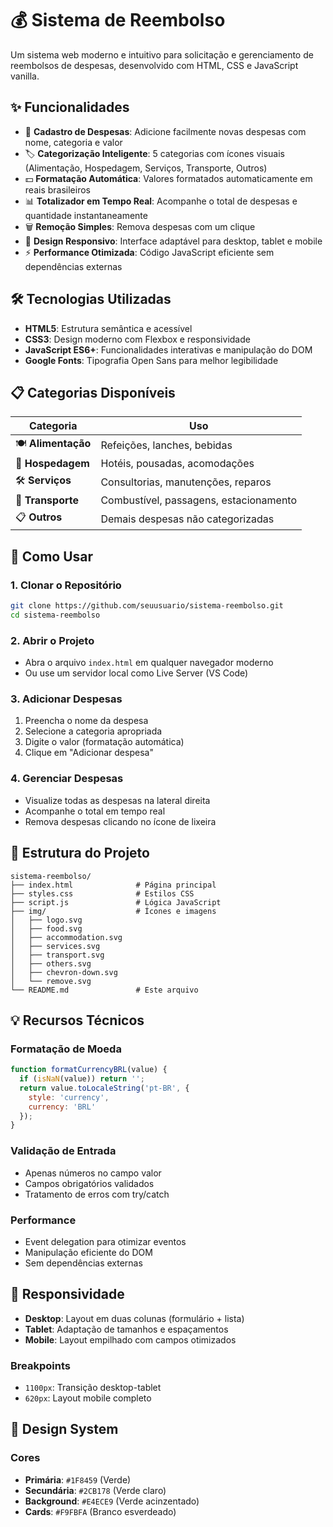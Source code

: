 # 💰 Sistema de Reembolso

Um sistema web moderno e intuitivo para solicitação e gerenciamento de reembolsos de despesas, desenvolvido com HTML, CSS e JavaScript vanilla.

## ✨ Funcionalidades

- 📝 **Cadastro de Despesas**: Adicione facilmente novas despesas com nome, categoria e valor
- 🏷️ **Categorização Inteligente**: 5 categorias com ícones visuais (Alimentação, Hospedagem, Serviços, Transporte, Outros)
- 💵 **Formatação Automática**: Valores formatados automaticamente em reais brasileiros
- 📊 **Totalizador em Tempo Real**: Acompanhe o total de despesas e quantidade instantaneamente
- 🗑️ **Remoção Simples**: Remova despesas com um clique
- 📱 **Design Responsivo**: Interface adaptável para desktop, tablet e mobile
- ⚡ **Performance Otimizada**: Código JavaScript eficiente sem dependências externas


## 🛠️ Tecnologias Utilizadas

- **HTML5**: Estrutura semântica e acessível
- **CSS3**: Design moderno com Flexbox e responsividade
- **JavaScript ES6+**: Funcionalidades interativas e manipulação do DOM
- **Google Fonts**: Tipografia Open Sans para melhor legibilidade

## 📋 Categorias Disponíveis

| Categoria | Uso |
|-----------|-----|
| 🍽️ **Alimentação** | Refeições, lanches, bebidas |
| 🏨 **Hospedagem** | Hotéis, pousadas, acomodações |
| 🛠️ **Serviços** | Consultorias, manutenções, reparos |
| 🚗 **Transporte** | Combustível, passagens, estacionamento |
| 📋 **Outros** | Demais despesas não categorizadas |

## 🚀 Como Usar

### 1. Clonar o Repositório
```bash
git clone https://github.com/seuusuario/sistema-reembolso.git
cd sistema-reembolso
```

### 2. Abrir o Projeto
- Abra o arquivo `index.html` em qualquer navegador moderno
- Ou use um servidor local como Live Server (VS Code)

### 3. Adicionar Despesas
1. Preencha o nome da despesa
2. Selecione a categoria apropriada
3. Digite o valor (formatação automática)
4. Clique em "Adicionar despesa"

### 4. Gerenciar Despesas
- Visualize todas as despesas na lateral direita
- Acompanhe o total em tempo real
- Remova despesas clicando no ícone de lixeira

## 📂 Estrutura do Projeto

```
sistema-reembolso/
├── index.html              # Página principal
├── styles.css              # Estilos CSS
├── script.js               # Lógica JavaScript
├── img/                    # Ícones e imagens
│   ├── logo.svg
│   ├── food.svg
│   ├── accommodation.svg
│   ├── services.svg
│   ├── transport.svg
│   ├── others.svg
│   ├── chevron-down.svg
│   └── remove.svg
└── README.md               # Este arquivo
```

## 💡 Recursos Técnicos

### Formatação de Moeda
```javascript
function formatCurrencyBRL(value) {
  if (isNaN(value)) return '';
  return value.toLocaleString('pt-BR', { 
    style: 'currency', 
    currency: 'BRL' 
  });
}
```

### Validação de Entrada
- Apenas números no campo valor
- Campos obrigatórios validados
- Tratamento de erros com try/catch

### Performance
- Event delegation para otimizar eventos
- Manipulação eficiente do DOM
- Sem dependências externas

## 📱 Responsividade

- **Desktop**: Layout em duas colunas (formulário + lista)
- **Tablet**: Adaptação de tamanhos e espaçamentos
- **Mobile**: Layout empilhado com campos otimizados

### Breakpoints
- `1100px`: Transição desktop-tablet
- `620px`: Layout mobile completo

## 🎨 Design System

### Cores
- **Primária**: `#1F8459` (Verde)
- **Secundária**: `#2CB178` (Verde claro)
- **Background**: `#E4ECE9` (Verde acinzentado)
- **Cards**: `#F9FBFA` (Branco esverdeado)
